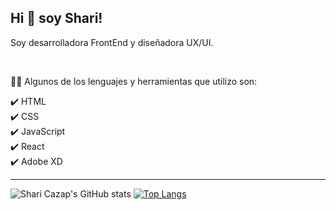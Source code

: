 ## Hi 👋 soy Shari!

<!--
**SharonCazap/SharonCazap** is a ✨ _special_ ✨ repository because its `README.md` (this file) appears on your GitHub profile. -->

Soy desarrolladora FrontEnd y diseñadora UX/UI. 

<br />

👩‍💻 Algunos de los lenguajes y herramientas que utilizo son:

✔️ HTML
<br />
✔️ CSS
<br />
✔️ JavaScript
<br />
✔️ React
<br />
✔️ Adobe XD
<br />

---

![Shari Cazap's GitHub stats](https://github-readme-stats.vercel.app/api?username=sharoncazap&theme=buefy&show_icons=true&hide_border=true) 
[![Top Langs](https://github-readme-stats.vercel.app/api/top-langs/?username=sharoncazap&layout=compact&theme=buefy&hide_border=true)](https://github.com/sharoncazap/github-readme-stats)

